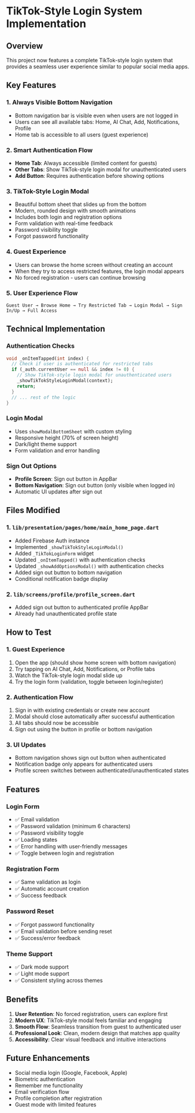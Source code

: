 # TikTok-Style Login System Implementation

## Overview
This project now features a complete TikTok-style login system that provides a seamless user experience similar to popular social media apps.

## Key Features

### 1. **Always Visible Bottom Navigation**
- Bottom navigation bar is visible even when users are not logged in
- Users can see all available tabs: Home, AI Chat, Add, Notifications, Profile
- Home tab is accessible to all users (guest experience)

### 2. **Smart Authentication Flow**
- **Home Tab**: Always accessible (limited content for guests)
- **Other Tabs**: Show TikTok-style login modal for unauthenticated users
- **Add Button**: Requires authentication before showing options

### 3. **TikTok-Style Login Modal**
- Beautiful bottom sheet that slides up from the bottom
- Modern, rounded design with smooth animations
- Includes both login and registration options
- Form validation with real-time feedback
- Password visibility toggle
- Forgot password functionality

### 4. **Guest Experience**
- Users can browse the home screen without creating an account
- When they try to access restricted features, the login modal appears
- No forced registration - users can continue browsing

### 5. **User Experience Flow**
```
Guest User → Browse Home → Try Restricted Tab → Login Modal → Sign In/Up → Full Access
```

## Technical Implementation

### Authentication Checks
```dart
void _onItemTapped(int index) {
  // Check if user is authenticated for restricted tabs
  if (_auth.currentUser == null && index != 0) {
    // Show TikTok-style login modal for unauthenticated users
    _showTikTokStyleLoginModal(context);
    return;
  }
  // ... rest of the logic
}
```

### Login Modal
- Uses `showModalBottomSheet` with custom styling
- Responsive height (70% of screen height)
- Dark/light theme support
- Form validation and error handling

### Sign Out Options
- **Profile Screen**: Sign out button in AppBar
- **Bottom Navigation**: Sign out button (only visible when logged in)
- Automatic UI updates after sign out

## Files Modified

### 1. `lib/presentation/pages/home/main_home_page.dart`
- Added Firebase Auth instance
- Implemented `_showTikTokStyleLoginModal()`
- Added `_TikTokLoginForm` widget
- Updated `_onItemTapped()` with authentication checks
- Updated `_showAddOptionsModal()` with authentication checks
- Added sign out button to bottom navigation
- Conditional notification badge display

### 2. `lib/screens/profile/profile_screen.dart`
- Added sign out button to authenticated profile AppBar
- Already had unauthenticated profile state

## How to Test

### 1. **Guest Experience**
1. Open the app (should show home screen with bottom navigation)
2. Try tapping on AI Chat, Add, Notifications, or Profile tabs
3. Watch the TikTok-style login modal slide up
4. Try the login form (validation, toggle between login/register)

### 2. **Authentication Flow**
1. Sign in with existing credentials or create new account
2. Modal should close automatically after successful authentication
3. All tabs should now be accessible
4. Sign out using the button in profile or bottom navigation

### 3. **UI Updates**
- Bottom navigation shows sign out button when authenticated
- Notification badge only appears for authenticated users
- Profile screen switches between authenticated/unauthenticated states

## Features

### Login Form
- ✅ Email validation
- ✅ Password validation (minimum 6 characters)
- ✅ Password visibility toggle
- ✅ Loading states
- ✅ Error handling with user-friendly messages
- ✅ Toggle between login and registration

### Registration Form
- ✅ Same validation as login
- ✅ Automatic account creation
- ✅ Success feedback

### Password Reset
- ✅ Forgot password functionality
- ✅ Email validation before sending reset
- ✅ Success/error feedback

### Theme Support
- ✅ Dark mode support
- ✅ Light mode support
- ✅ Consistent styling across themes

## Benefits

1. **User Retention**: No forced registration, users can explore first
2. **Modern UX**: TikTok-style modal feels familiar and engaging
3. **Smooth Flow**: Seamless transition from guest to authenticated user
4. **Professional Look**: Clean, modern design that matches app quality
5. **Accessibility**: Clear visual feedback and intuitive interactions

## Future Enhancements

- Social media login (Google, Facebook, Apple)
- Biometric authentication
- Remember me functionality
- Email verification flow
- Profile completion after registration
- Guest mode with limited features
